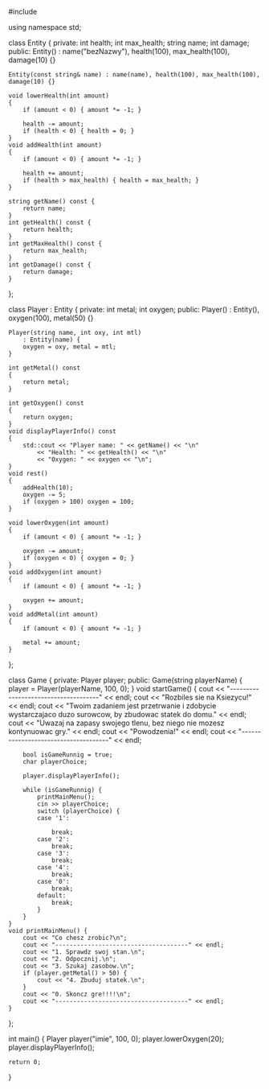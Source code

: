 #include <iostream>

using namespace std;

class Entity
{
private:
    int health;
    int max_health;
    string name;
    int damage;
public:
    Entity() : name("bezNazwy"), health(100), max_health(100), damage(10) {}

    Entity(const string& name) : name(name), health(100), max_health(100), damage(10) {}

    void lowerHealth(int amount)
    {
        if (amount < 0) { amount *= -1; }

        health -= amount;
        if (health < 0) { health = 0; }
    }
    void addHealth(int amount)
    {
        if (amount < 0) { amount *= -1; }

        health += amount;
        if (health > max_health) { health = max_health; }
    }

    string getName() const {
        return name;
    }
    int getHealth() const {
        return health;
    }
    int getMaxHealth() const {
        return max_health;
    }
    int getDamage() const {
        return damage;
    }

};

class Player : Entity
{
private:
    int metal;
    int oxygen;
public:
    Player() : Entity(), oxygen(100), metal(50) {}

    Player(string name, int oxy, int mtl)
        : Entity(name) {
        oxygen = oxy, metal = mtl;
    }

    int getMetal() const
    {
        return metal;
    }

    int getOxygen() const
    {
        return oxygen;
    }
    void displayPlayerInfo() const
    {
        std::cout << "Player name: " << getName() << "\n"
            << "Health: " << getHealth() << "\n"
            << "Oxygen: " << oxygen << "\n";
    }
    void rest()
    {
        addHealth(10);
        oxygen -= 5;
        if (oxygen > 100) oxygen = 100;
    }

    void lowerOxygen(int amount)
    {
        if (amount < 0) { amount *= -1; }

        oxygen -= amount;
        if (oxygen < 0) { oxygen = 0; }
    }
    void addOxygen(int amount)
    {
        if (amount < 0) { amount *= -1; }

        oxygen += amount;
    }
    void addMetal(int amount)
    {
        if (amount < 0) { amount *= -1; }

        metal += amount;
    }
};

class Game {
private:
    Player player;
public:
    Game(string playerName) {
        player = Player(playerName, 100, 0);
    }
    void startGame() {
        cout << "-------------------------------------" << endl;
        cout << "Rozbiles sie na Ksiezycu!" << endl;
        cout << "Twoim zadaniem jest przetrwanie i zdobycie wystarczajaco duzo surowcow, by zbudowac statek do domu." << endl;
        cout << "Uwazaj na zapasy swojego tlenu, bez niego nie mozesz kontynuowac gry." << endl;
        cout << "Powodzenia!" << endl;
        cout << "-------------------------------------" << endl;

        bool isGameRunnig = true;
        char playerChoice;

        player.displayPlayerInfo();

        while (isGameRunnig) {
            printMainMenu();
            cin >> playerChoice;
            switch (playerChoice) {
            case '1':

                break;
            case '2':
                break;
            case '3':
                break;
            case '4':
                break;
            case '0':
                break;
            default:
                break;
            }
        }
    }
    void printMainMenu() {
        cout << "Co chesz zrobic?\n";
        cout << "-------------------------------------" << endl;
        cout << "1. Sprawdz swoj stan.\n";
        cout << "2. Odpocznij.\n";
        cout << "3. Szukaj zasobow.\n";
        if (player.getMetal() > 50) {
            cout << "4. Zbuduj statek.\n";
        }
        cout << "0. Skoncz gre!!!!\n";
        cout << "-------------------------------------" << endl;
    }
};

int main()
{
    Player player("imie", 100, 0);
    player.lowerOxygen(20);
    player.displayPlayerInfo();

    return 0;
}

